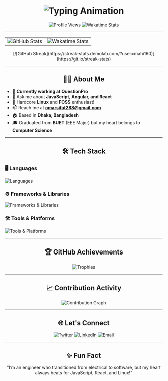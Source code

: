 <h1 align="center">
  <img src="https://readme-typing-svg.herokuapp.com?font=Fira+Code&size=30&duration=4000&pause=500&color=81A1C1&center=true&vCenter=true&width=700&lines=Hello+World!+I'm+Sifat.;Frontend+Developer+from+Bangladesh.;Linux+%26+FOSS+Enthusiast.;Passionate+about+JavaScript+%26+React!" alt="Typing Animation" />
</h1>

<p align="center">
  <img src="https://komarev.com/ghpvc/?username=mahi160&label=Profile+Views&color=81A1C1&style=flat" alt="Profile Views" />
  <img src="https://wakatime.com/badge/user/88e59008-5816-4f84-8871-f678c33d1ae3.svg" alt="Wakatime Stats" />
</p>

---

<div align="center">
  <table>
    <tr>
      <td>
        <img src="https://github-readme-stats.vercel.app/api?username=mahi160&show_icons=true&locale=en&theme=nord&hide_border=true&count_private=true" alt="GitHub Stats" />
      </td>
      <td>
        <img src="https://github-readme-stats.vercel.app/api/wakatime/?username=mahi160&theme=nord&hide_border=true&layout=compact" alt="Wakatime Stats" />
      </td>
    </tr>
  </table>
</div>

<div align="center">
<!--   <img src="https://github-readme-streak-stats.herokuapp.com/?user=mahi160&theme=nord&hide_border=true" alt="GitHub Streak" /> -->
  [![GitHub Streak](https://streak-stats.demolab.com/?user=mahi160)](https://git.io/streak-stats)
</div>

---

<h2 align="center">👨‍💻 About Me</h2>

- 🏢 **Currently working at QuestionPro**  
- 💬 Ask me about **JavaScript, Angular, and React**  
- 🐧 Hardcore **Linux** and **FOSS** enthusiast!  
- 📫 Reach me at **omarsifat288@gmail.com**  
- 🏠 Based in **Dhaka, Bangladesh**  
- 🎓 Graduated from **BUET** (EEE Major) but my heart belongs to **Computer Science**  

---

<h2 align="center">🛠️ Tech Stack</h2>

### 🖥️ Languages
<p>
  <img src="https://skillicons.dev/icons?i=js,ts,html,css,sass,bash,python,rust,go" alt="Languages" />
</p>

### ⚙️ Frameworks & Libraries
<p>
  <img src="https://skillicons.dev/icons?i=react,angular,svelte,tailwind,shadcn,reactNative" alt="Frameworks & Libraries" />
</p>

### 🛠️ Tools & Platforms
<p>
  <img src="https://skillicons.dev/icons?i=docker,linux,arch,git,figma,vscode,neovim,jira" alt="Tools & Platforms" />
</p>

---

<h2 align="center">🏆 GitHub Achievements</h2>

<p align="center">
  <img src="https://github-profile-trophy.vercel.app/?username=mahi160&theme=nord&margin-w=15&margin-h=15&no-bg=true&no-frame=true" alt="Trophies" />
</p>

---

<h2 align="center">📈 Contribution Activity</h2>

<p align="center">
  <img src="https://github-readme-activity-graph.vercel.app/graph?username=mahi160&theme=nord&hide_border=true" alt="Contribution Graph" />
</p>

---

<h2 align="center">🌐 Let's Connect</h2>

<p align="center">
  <a href="https://twitter.com/mahi160" target="_blank">
    <img src="https://img.shields.io/twitter/follow/mahi160?logo=twitter&style=for-the-badge&color=81A1C1" alt="Twitter" />
  </a>
  <a href="https://linkedin.com/in/salauddin-sifat" target="_blank">
    <img src="https://img.shields.io/badge/-LinkedIn-81A1C1?style=for-the-badge&logo=linkedin" alt="LinkedIn" />
  </a>
  <a href="mailto:omarsifat288@gmail.com" target="_blank">
    <img src="https://img.shields.io/badge/-Email-ECEFF4?style=for-the-badge&logo=gmail&logoColor=BF616A" alt="Email" />
  </a>
</p>

---

<h2 align="center">✨ Fun Fact</h2>

<p align="center">"I’m an engineer who transitioned from electrical to software, but my heart always beats for JavaScript, React, and Linux!"</p>
